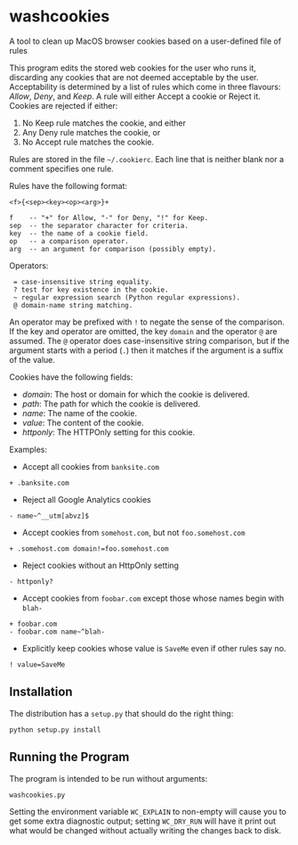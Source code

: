 washcookies
===========

A tool to clean up MacOS browser cookies based on a user-defined file of rules

This program edits the stored web cookies for the user who runs it, discarding
any cookies that are not deemed acceptable by the user.  Acceptability is
determined by a list of rules which come in three flavours: _Allow_, _Deny_,
and _Keep_.  A rule will either Accept a cookie or Reject it.  Cookies are
rejected if either:

1. No Keep rule matches the cookie, and either
2. Any Deny rule matches the cookie, or
3. No Accept rule matches the cookie.

Rules are stored in the file `~/.cookierc`.  Each line that is neither blank
nor a comment specifies one rule.

Rules have the following format:

```
<f>{<sep><key><op><arg>}+

f    -- "+" for Allow, "-" for Deny, "!" for Keep.
sep  -- the separator character for criteria.
key  -- the name of a cookie field.
op   -- a comparison operator.
arg  -- an argument for comparison (possibly empty).
```

Operators:
```
 = case-insensitive string equality.
 ? test for key existence in the cookie.
 ~ regular expression search (Python regular expressions).
 @ domain-name string matching.
```

An operator may be prefixed with `!` to negate the sense of the comparison.  If
the key and operator are omitted, the key `domain` and the operator `@` are
assumed.  The `@` operator does case-insensitive string comparison, but if the
argument starts with a period (`.`) then it matches if the argument is a suffix
of the value.

Cookies have the following fields:
- *domain*:   The host or domain for which the cookie is delivered.
- *path*:     The path for which the cookie is delivered.
- *name*:     The name of the cookie.
- *value*:    The content of the cookie.
- *httponly*: The HTTPOnly setting for this cookie.

Examples:
+ Accept all cookies from `banksite.com`
```
+ .banksite.com
```

+ Reject all Google Analytics cookies
```
- name~^__utm[abvz]$
```

+ Accept cookies from `somehost.com`, but not `foo.somehost.com`
```
+ .somehost.com domain!=foo.somehost.com
```

+ Reject cookies without an HttpOnly setting
```
- httponly?
```

+ Accept cookies from `foobar.com` except those whose names begin with `blah-`
```
+ foobar.com
- foobar.com name~^blah-
```

+ Explicitly keep cookies whose value is `SaveMe` even if other rules say no.
```
! value=SaveMe
```

## Installation ##

The distribution has a `setup.py` that should do the right thing:

    python setup.py install

## Running the Program ##

The program is intended to be run without arguments:

    washcookies.py

Setting the environment variable `WC_EXPLAIN` to non-empty will cause you to
get some extra diagnostic output; setting `WC_DRY_RUN` will have it print out
what would be changed without actually writing the changes back to disk.
